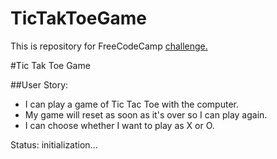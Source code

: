# TicTakToeGame


This is repository for FreeCodeCamp <a href="https://www.freecodecamp.com/challenges/build-a-tic-tac-toe-game">challenge.</a>

#Tic Tak Toe Game

##User Story:
* I can play a game of Tic Tac Toe with the computer.<br>
* My game will reset as soon as it's over so I can play again.<br>
* I can choose whether I want to play as X or O.<br>

Status:
initialization...
